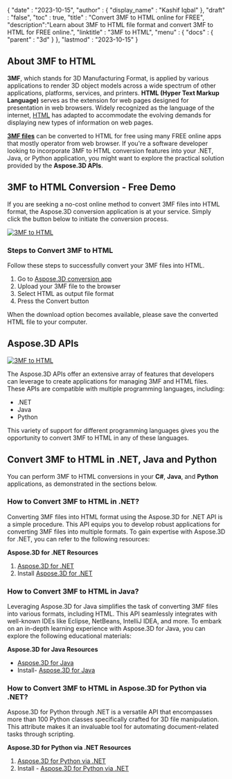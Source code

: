 {
  "date" : "2023-10-15",
  "author" : {
    "display_name" : "Kashif Iqbal"
  },
  "draft" : "false",
  "toc" : true,
  "title" : "Convert 3MF to HTML online for FREE",
  "description":"Learn about 3MF to HTML file format and convert 3MF to HTML for FREE online.",
  "linktitle" : "3MF to HTML",
  "menu" : {
    "docs" : {
      "parent" : "3d"
    }
  },
  "lastmod" : "2023-10-15"
}

## About 3MF to HTML

**3MF**, which stands for 3D Manufacturing Format, is applied by various applications to render 3D object models across a wide spectrum of other applications, platforms, services, and printers. **HTML (Hyper Text Markup Language)** serves as the extension for web pages designed for presentation in web browsers. Widely recognized as the language of the internet, [HTML](/web/html/) has adapted to accommodate the evolving demands for displaying new types of information on web pages.

**[3MF files](/3d/3mf/)** can be converted to HTML for free using many FREE online apps that mostly operator from web browser. If you're a software developer looking to incorporate 3MF to HTML conversion features into your .NET, Java, or Python application, you might want to explore the practical solution provided by the **Aspose.3D APIs**.

## 3MF to HTML Conversion - Free Demo

If you are seeking a no-cost online method to convert 3MF files into HTML format, the Aspose.3D conversion application is at your service. Simply click the button below to initiate the conversion process.

[![3MF to HTML](../3mf-to-html.png)](https://products.aspose.app/3d/conversion/3mf-to-html)

### Steps to Convert 3MF to HTML

Follow these steps to successfully convert your 3MF files into HTML.

1. Go to [Aspose.3D conversion app](https://products.aspose.app/3d/conversion/3MF-to-html)
1. Upload your 3MF file to the browser
1. Select HTML as output file format
1. Press the Convert button

When the download option becomes available, please save the converted HTML file to your computer.

## Aspose.3D APIs

[![3MF to HTML](../try-aspose-3d.png)](https://products.aspose.com/3d/)

The Aspose.3D APIs offer an extensive array of features that developers can leverage to create applications for managing 3MF and HTML files. These APIs are compatible with multiple programming languages, including:

 * .NET
 * Java
 * Python

This variety of support for different programming languages gives you the opportunity to convert 3MF to HTML in any of these languages.

## Convert 3MF to HTML in .NET, Java and Python

You can perform 3MF to HTML conversions in your **C#**, **Java**, and **Python** applications, as demonstrated in the sections below.

### How to Convert 3MF to HTML in .NET?

Converting 3MF files into HTML format using the Aspose.3D for .NET API is a simple procedure. This API equips you to develop robust applications for converting 3MF files into multiple formats. To gain expertise with Aspose.3D for .NET, you can refer to the following resources:

**Aspose.3D for .NET Resources**

1. [Aspose.3D for .NET](https://products.aspose.com/3d/net/)
1. Install [Aspose.3D for .NET](https://docs.aspose.com/3d/net/installation/)

### How to Convert 3MF to HTML in Java?

Leveraging Aspose.3D for Java simplifies the task of converting 3MF files into various formats, including HTML. This API seamlessly integrates with well-known IDEs like Eclipse, NetBeans, IntelliJ IDEA, and more. To embark on an in-depth learning experience with Aspose.3D for Java, you can explore the following educational materials:

**Aspose.3D for Java Resources**

 * [Aspose.3D for Java](https://products.aspose.com/3d/java/)
 * Install- [Aspose.3D for Java](https://docs.aspose.com/3d/java/installation/)

### How to Convert 3MF to HTML in Aspose.3D for Python via .NET?

Aspose.3D for Python through .NET is a versatile API that encompasses more than 100 Python classes specifically crafted for 3D file manipulation. This attribute makes it an invaluable tool for automating document-related tasks through scripting.

**Aspose.3D for Python via .NET Resources**

1. [Aspose.3D for Python via .NET](https://products.aspose.com/3d/python-net/)
1. Install - [Aspose.3D for Python via .NET](https://releases.aspose.com/3d/python-net/)